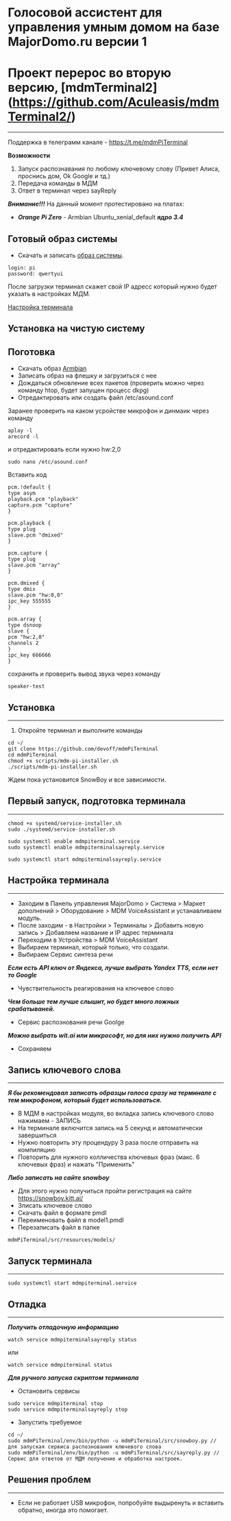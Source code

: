 # Голосовой ассистент для управления умным домом на базе MajorDomo.ru версии 1 #
# Проект перерос во вторую версию, [mdmTerminal2] (https://github.com/Aculeasis/mdmTerminal2/) #
***

Поддержка в телеграмм канале - https://t.me/mdmPiTerminal

**Возможности**
1. Запуск распознавания по любому ключевому слову (Привет Алиса, проснись дом, Ok Google и тд.)
2. Передача команды в МДМ
3. Ответ в терминал через sayReply

***Внимание!!!***
На данный момент протестировано на платах:
* ***Orange Pi Zero*** - Armbian Ubuntu_xenial_default ***ядро 3.4***

## Готовый образ системы
* Скачать и записать [образ системы](https://drive.google.com/open?id=1WC-yjoAxmPtGctpUm-CAkN7VNFI7ouC3).
```
login: pi
password: qwertyui
```
После загрузки терминал скажет свой IP адресс который нужно будет указать в настройках МДМ.

[Настройка терминала](https://github.com/devoff/mdmPiTerminal#%D0%9D%D0%B0%D1%81%D1%82%D1%80%D0%BE%D0%B9%D0%BA%D0%B0-%D1%82%D0%B5%D1%80%D0%BC%D0%B8%D0%BD%D0%B0%D0%BB%D0%B0)

## Установка на чистую систему
## Поготовка
* Скачать образ [Armbian](https://dl.armbian.com/orangepizero/Debian_stretch_next.7z)
* Записать образ на флешку и загрузиться с нее
* Дождаться обновление всех пакетов (проверить можно через команду htop, будет запущен процесс dkpg)
* Отредактировать или создать файл /etc/asound.conf

Заранее проверить на каком усройстве микрофон и динмаик через команду
```
aplay -l
arecord -l
```
и отредактировать если нужно hw:2,0

```
sudo nano /etc/asound.conf

```
Вставить код

```
pcm.!default {
type asym
playback.pcm "playback"
capture.pcm "capture"
}

pcm.playback {
type plug
slave.pcm "dmixed"
}

pcm.capture {
type plug
slave.pcm "array"
}

pcm.dmixed {
type dmix
slave.pcm "hw:0,0"
ipc_key 555555
}

pcm.array {
type dsnoop
slave {
pcm "hw:2,0"
channels 2
}
ipc_key 666666
}

```
сохранить и проверить вывод звука через команду  
```
speaker-test
```

## Установка
***
1. Откройте терминал и выполните команды
```
cd ~/
git clone https://github.com/devoff/mdmPiTerminal
cd mdmPiTerminal
chmod +x scripts/mdm-pi-installer.sh
./scripts/mdm-pi-installer.sh
```
Ждем пока установится SnowBoy и все зависимости.

## Первый запуск, подготовка терминала
***
```
chmod +x systemd/service-installer.sh
sudo ./systemd/service-installer.sh

sudo systemctl enable mdmpiterminal.service
sudo systemctl enable mdmpiterminalsayreply.service

sudo systemctl start mdmpiterminalsayreply.service
```

## Настройка терминала
***
* Заходим в Панель управления MajorDomo > Система > Маркет дополнений > Оборудование > MDM VoiceAssistant и устанавливаем модуль.
* После заходим - в Настройки > Терминалы > Добавить новую запись > Добавляем название и IP адрес терминала
* Переходим в Устройства >  MDM VoiceAssistant
* Выбираем терминал, который только, что создали.
* Выбираем Сервис синтеза речи

***Если есть API ключ от Яндекса, лучше выбрать Yandex TTS, если нет то Google***
* Чувствительность реагирования на ключевое слово

***Чем больше тем лучше слышит, но будет много ложных срабатываней.***
* Сервис распознования речи Goolge

***Можно выбрать wit.ai или микрософт, но для них нужно получить API***
* Сохраняем

## Запись ключевого слова
***
***Я бы рекомендовал записать образцы голоса сразу на терминале с тем микрофоном, который будет использоваться.***
* В МДМ в настройках модуля, во вкладка запись ключевого слово нажимаем - ЗАПИСЬ
* На терминале включится запись на 5 секунд и автоматически завершиться
* Нужно повторить эту процендуру 3 раза  после отправить на компиляцию
* Повторить для нужного колличества ключевых фраз (макс. 6 ключевых фраз) и нажать "Применить"

***Либо записать на сайте snowboy***
* Для этого нужно получиться пройти регистрация на сайте https://snowboy.kitt.ai/
* Зписать ключевое слово
* Скачать файл в формате pmdl
* Переименовать файл в model1.pmdl
* Перезаписать файл в папке
```
mdmPiTerminal/src/resources/models/
```

## Запуск терминала
***
```
sudo systemctl start mdmpiterminal.service
```

## Отладка
***
***Получить отладочную информацию***

```
watch service mdmpiterminalsayreply status
```
или
```
watch service mdmpiterminal status
```
***Для ручного запуска скриптом терминала***
* Остановить сервисы
```
sudo service mdmpiterminal stop
sudo service mdmpiterminalsayreply stop
```
* Запустить требуемое
```
cd ~/
sudo mdmPiTerminal/env/bin/python -u mdmPiTerminal/src/snowboy.py // для запуская сервиса распознования ключевого слова
sudo mdmPiTerminal/env/bin/python -u mdmPiTerminal/src/sayreply.py // Сервис для ответов от МДМ получение и обработка настроек.
```

## Решения проблем
***
* Если не работает USB микрофон, попробуйте выдыренуть и вставить обратно, иногда это помогает.
